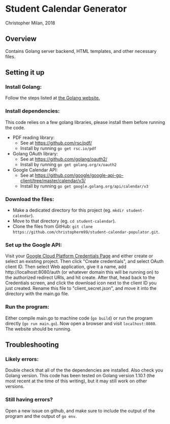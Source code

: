 # Student Calendar Generator
Christopher Milan, 2018
## Overview
Contains Golang server backend, HTML templates, and other necessary files.
## Setting it up
### Install Golang:
Follow the steps listed at [the Golang website.](https://golang.org/doc/install)
### Install dependencies:
This code relies on a few golang libraries, please install them before running the code.
* PDF reading library:
  * See at https://github.com/rsc/pdf/
  * Install by running ```go get rsc.io/pdf```
* Golang OAuth library:
  * See at https://github.com/golang/oauth2/
  * Install by running ```go get golang.org/x/oauth2```
* Google Calendar API:
  * See at https://github.com/google/google-api-go-client/tree/master/calendar/v3/
  * Install by running ```go get google.golang.org/api/calendar/v3```
### Download the files:
* Make a dedicated directory for this project (eg. ```mkdir student-calendar```). 
* Move to that directory (eg. ```cd student-calendar```).
* Clone the files from GitHub: ```git clone https://github.com/christopherm99/student-calendar-populator.git```.
### Set up the Google API:

Visit your [Google Cloud Platform Credentials Page](https://console.cloud.google.com/apis/credentials) and either create or select an existing project. Then click "Create credentials", and select OAuth client ID. Then select Web application, give it a name, add http://localhost:8080/auth (or whatever domain this will be running on) to the authorized redirect URIs, and hit create. After that, head back to the Credentials screen, and click the download icon next to the client ID you just created. Rename this file to "client_secret.json", and move it into the directory with the main.go file. 

### Run the program:

Either compile main.go to machine code (```go build```) or run the program directly (```go run main.go```). Now open a browser and visit ```localhost:8080```. The website should be running.
## Troubleshooting

### Likely errors:
Double check that all of the the dependencies are installed. Also check you Golang version. This code has been tested on Golang version 1.10.1 (the most recent at the time of this writing), but it may still work on other versions.
### Still having errors?
Open a new issue on github, and make sure to include the output of the program and the output of ```go env```.
